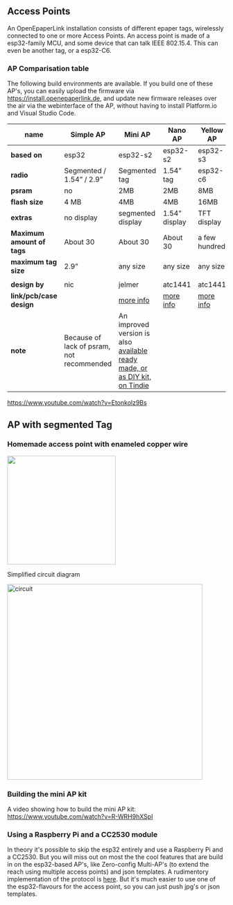 ## Access Points

An OpenEpaperLink installation consists of different epaper tags, wirelessly connected to one or more Access Points. An access point is made of a esp32-family MCU, and some device that can talk IEEE 802.15.4. This can even be another tag, or a esp32-C6.

### AP Comparisation table

The following build environments are available. If you build one of these AP's, you can easily upload the firmware via https://install.openepaperlink.de, and update new firmware releases over the air via the webinterface of the AP, without having to install Platform.io and Visual Studio Code.

| name                   | Simple AP     | Mini AP           | Nano AP       | Yellow AP     | AP and flasher |
| ---------------------- | ------------- | ----------------- | ------------- | ------------- | -------------- |
| **based on**               | esp32         | esp32-s2          | esp32-s2      | esp32-s3      | esp32-s3       |
| **radio**                  | Segmented / 1.54” / 2.9” | Segmented tag     | 1.54” tag     | esp32-c6      | 1.54” tag      |
| **psram**                  | no            | 2MB               | 2MB           | 8MB           | 8MB            |
| **flash size**             | 4 MB          | 4MB               | 4MB           | 16MB          | 16MB           |
| **extras**                 | no display    | segmented display | 1.54” display | TFT display   | 1.54” display  |
| **Maximum amount of tags** | About 30      | About 30          | About 30      | a few hundred | a few hundred  |
| **maximum tag size**       | 2.9”          | any size          | any size      | any size      | any size       |
|                        |               |                   |               |               |                |
| **design by**              | nic           | jelmer            | atc1441       | atc1441       | jelmer         |
| **link/pcb/case design**             |             | [more info](https://github.com/jjwbruijn/OpenEPaperLink/tree/master/Hardware/OpenEPaperLink%20Mini%20AP)    | [more info](https://github.com/jjwbruijn/OpenEPaperLink/tree/master/Hardware/2.9-1.54%20NanoAP%20by%20ATC1441)          | [more info](https://www.github.com/jjwbruijn/OpenEPaperLink/tree/master/Hardware/Yellow%20AP%20by%20ATC1441)          | [more info](https://github.com/jjwbruijn/OpenEPaperLink/tree/master/Hardware/OpenEPaperLink%20AP%20and%20Flasher)           |
| **note**              | Because of lack of psram, not recommended | An improved version is also [available ready made, or as DIY kit, on Tindie](https://www.tindie.com/stores/electronics-by-nic/) |             |             | Includes interface to flash tags    |

https://www.youtube.com/watch?v=Etonkolz9Bs

## AP with segmented Tag
### Homemade access point with enameled copper wire  
[<img width="250" src="https://github.com/jjwbruijn/OpenEPaperLink/assets/16150580/746d78a4-6981-4676-a377-5b691b001f51">](https://github.com/jjwbruijn/OpenEPaperLink/assets/16150580/746d78a4-6981-4676-a377-5b691b001f51) 

Simplified circuit diagram

[<img width="450" alt="circuit" src="https://github.com/jjwbruijn/OpenEPaperLink/assets/16150580/3c38d0bf-c650-4c6f-8228-0183afe6c1ba">](https://github.com/jjwbruijn/OpenEPaperLink/assets/16150580/3c38d0bf-c650-4c6f-8228-0183afe6c1ba)

### Building the mini AP kit

A video showing how to build the mini AP kit:
https://www.youtube.com/watch?v=R-WRH9hXSpI

### Using a Raspberry Pi and a CC2530 module

In theory it's possible to skip the esp32 entirely and use a Raspberry Pi and a CC2530. But you will miss out on most the the cool features that are build in on the esp32-based AP's, like Zero-config Multi-AP's (to extend the reach using multiple access points) and json templates. A rudimentory implementation of the protocol is [here](https://github.com/jjwbruijn/OpenEPaperLink/tree/master/ARM_Tag_FW/cc2531_OEPL). But it's much easier to use one of the esp32-flavours for the access point, so you can just push jpg's or json templates.
